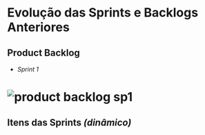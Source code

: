 # Evolução das Sprints e Backlogs Anteriores

## Product Backlog 

- *Sprint 1*
# ![product backlog sp1](https://user-images.githubusercontent.com/82103455/115123303-bbd0d880-9f92-11eb-83dc-80f8b02f88d5.jpeg)

## Itens das Sprints *(dinâmico)*



